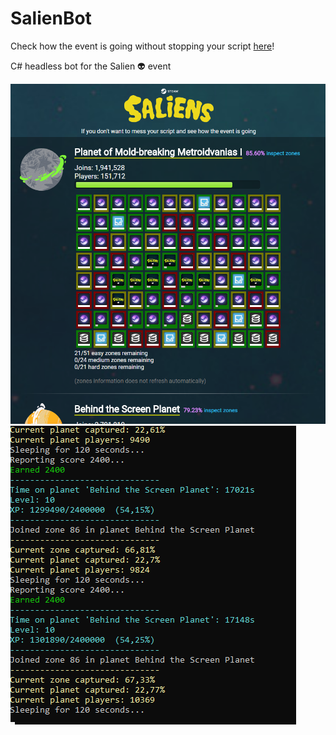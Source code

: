 # SalienBot
Check how the event is going without stopping your script [here](https://mlomb.github.io/SalienBot/)!

C# headless bot for the Salien 👽 event

![Planet Tracker](planets.png)
![Output](bot_img.png)
